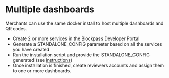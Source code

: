 # Multiple dashboards

Merchants can use the same docker install to host multiple dashboards and QR codes. 

- Create 2 or more services in the Blockpass Developer Portal
- Generate a STANDALONE_CONFIG parameter based on all the services you have created
- Run the installation script and provide the STANDALONE_CONFIG generated (see [instructions](./dashboard-home.md))
- Once installation is finished, create reviewers accounts and assign them to one or more dashboards.
